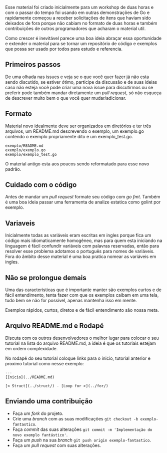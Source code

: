 Esse material foi criado inicialmente para um workshop de duas horas e com o passar do tempo foi usando em outras demonstrações de Go e rapidamente começou a receber solicitações de itens que haviam sido deixados de fora porque não cabiam no formato de duas horas e também contribuições de outros programadores que acharam o material util.

Como crescer é inevitável parece uma boa ideia abraçar essa oportunidade e extender o material para se tornar um repositório de código e exemplos que possa ser usado por todos para estudo e referencia.

## Primeiros passos

De uma olhada nas issues e veja se o que você quer fazer já não esta sendo discutido, se estiver ótimo, participe da discussão e de suas ideias caso não esteja você pode criar uma nova issue para discutirmos ou se preferir pode também mandar diretamente um _pull request_, só não esqueça de descrever muito bem o que você quer mudar/adicionar.

## Formato

Material novo idealmente deve ser organizados em diretórios e ter três arquivos, um README.md descrevendo o exemplo, um exemplo.go contendo o exemplo propriamente dito e um exemplo_test.go.

```
exemplo/README.md
exemplo/exemplo.go
exemplo/exemplo_test.go
```

O material antigo esta aos poucos sendo reformatado para esse novo padrão.

## Cuidado com o código

Antes de mandar um _pull request_ formate seu código com _go fmt_. Também é uma boa ideia passar uma ferramenta de analize estatica como golint por exemplo.

## Variaveis 

Inicialmente todas as variáveis eram escritas em ingles porque fica um código mais idiomaticamente homogêneo, mas para quem esta iniciando na linguagem é fácil confundir variáveis com palavras reservadas, então para resolver esse problema adotamos o português para nomes de variáveis. Fora do âmbito desse material é uma boa pratica nomear as variáveis em ingles.


## Não se prolongue demais

Uma das características que é importante manter são exemplos curtos e de fácil entendimento, tenta fazer com que os exemplos caibam em uma tela, tudo bem se não for possível, apenas mantenha isso em mente.

Exemplos rápidos, curtos, diretos e de fácil entendimento são nossa meta.

## Arquivo README.md e Rodapé

Discuta com os outros desenvolvedores o melhor lugar para colocar o seu tutorial na lista do arquivo README.md, a ideia é que os tutoriais estejam em ordem complexidade.

No rodapé do seu tutorial coloque links para o inicio, tutorial anterior e proximo tutorial como nesse exemplo:

```
---
[Inicio](../README.md)

[< Struct](../struct/) - [Loop for >](../for/)
```

## Enviando uma contribuição

- Faça um _fork_ do projeto.
- Crie uma _branch_ com as suas modificações `git checkout -b exemplo-fantastico`.
- Faça _commit_ das suas alterações `git commit -m 'Implementação do novo exemplo fantástico'`.
- Faça um _push_ na sua _branch_ `git push origin exemplo-fantastico`.
- Faça um _pull request_ com suas alterações.
